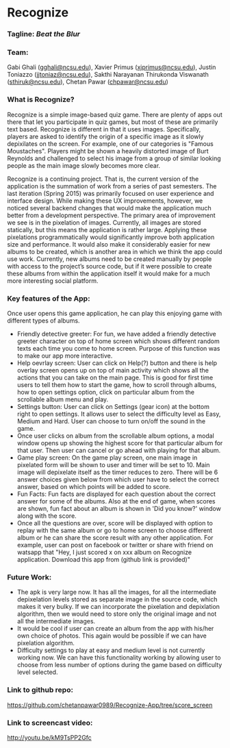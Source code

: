 # Recognize 

### Tagline: ***Beat the Blur***

### Team:
Gabi Ghali (gghali@ncsu.edu), Xavier Primus (xjprimus@ncsu.edu), Justin Toniazzo (jjtoniaz@ncsu.edu), Sakthi Narayanan Thirukonda Viswanath (sthiruk@ncsu.edu), Chetan Pawar (chpawar@ncsu.edu)

### What is Recognize?
Recognize is a simple image-based quiz game. There are plenty of apps out there that let you participate in quiz games, but most of these are primarily text based. Recognize is different in that it uses images. Specifically, players are asked to identify the origin of a specific image as it slowly depixilates on the screen. For example, one of our categories is "Famous Moustaches". Players might be shown a heavily distorted image of Burt Reynolds and challenged to select his image from a group of similar looking people as the main image slowly becomes more clear.

Recognize is a continuing project. That is, the current version of the application is the summation of work from a series of past semesters. The last iteration (Spring 2015) was primarily focused on user experience and interface design. While making these UX improvements, however, we noticed several backend changes that would make the application much better from a development perspective. The primary area of improvement we see is in the pixelation of images. Currently, all images are stored statically, but this means the application is rather large. Applying these pixelations programmatically would significantly improve both application size and performance. It would also make it considerably easier for new albums to be created, which is another area in which we think the app could use work. Currently, new albums need to be created manually by people with access to the project’s source code, but if it were possible to create these albums from within the application itself it would make for a much more interesting social platform.

### Key features of the App:
Once user opens this game application, he can play this enjoying game with different types of albums. 
- Friendly detective greeter: For fun, we have added a friendly detective greeter character on top of home screen which shows different random texts each time you come to home screen. Purpose of this function was to make our app more interactive.
- Help oevrlay screen: User can click on Help(?) button and there is help overlay screen opens up on top of main activity which shows all the actions that you can take on the main page. This is good for first time users to tell them how to start the game, how to scroll through albums, how to open settings option, click on particular album from the scrollable album menu and play.
- Settings button: User can click on Settings (gear icon) at the bottom right to open settings. It allows user to select the difficulty level as Easy, Medium and Hard. User can choose to turn on/off the sound in the game.
- Once user clicks on album from the scrollable album options, a modal window opens up showing the highest score for that particular album for that user. Then user can cancel or go ahead with playing for that album.
- Game play screen: On the game play screen, one main image in pixelated form will be shown to user and timer will be set to 10. Main image will depixelate itself as the timer reduces to zero. There will be 6 answer choices given below from which user have to select the correct answer, based on which points will be added to score.
- Fun Facts: Fun facts are displayed for each question about the correct answer for some of the albums. Also at the end of game, when scores are shown, fun fact about an album is shown in 'Did you know?' window along with the score.
- Once all the questions are over, score will be displayed with option to replay with the same album or go to home screen to choose different album or he can share the score result with any other application. For example, user can post on facebook or twitter or share with friend on watsapp that "Hey, I just scored x on xxx album on Recognize application. Download this app from (github link is provided)"

### Future Work:
- The apk is very large now. It has all the images, for all the intermediate depixelation levels stored as separate image in the source code, which makes it very bulky. If we can incorporate the pixelation and depixlation algorithm, then we would need to store only the original image and not all the intermediate images.
- It would be cool if user can create an album from the app with his/her own choice of photos. This again would be possible if we can have pixelation algorithm.
- Difficulty settings to play at easy and medium level is not currently working now. We can have this functionality working by allowing user to choose from less number of options during the game based on difficulty level selected.

### Link to github repo:
https://github.com/chetanpawar0989/Recognize-App/tree/score_screen

### Link to screencast video:
http://youtu.be/kM9TsPP2Gfc
